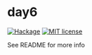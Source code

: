 # day6

[![Hackage](https://img.shields.io/hackage/v/day6.svg?logo=haskell)](https://hackage.haskell.org/package/day6)
[![MIT license](https://img.shields.io/badge/license-MIT-blue.svg)](LICENSE)

See README for more info
